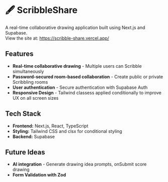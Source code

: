 # 🖋️ ScribbleShare

A real-time collaborative drawing application built using Next.js and Supabase.<br/>
View the site at: https://scribble-share.vercel.app/

## Features

- **Real-time collaborative drawing** - Multiple users can Scribble simultaneously
- **Password-secured room-based collaboration** - Create public or private Scribbling rooms
- **User authentication** - Secure authentication with Supabase Auth
- **Responsive Design** - Tailwind classess applied conditionally to improve UX on all screen sizes

## Tech Stack

- **Frontend:** Next.js, React, TypeScript
- **Styling:** Tailwind CSS and clsx for conditional styling
- **Backend:** Supabase

## Future Ideas

- **AI integration** - Generate drawing idea prompts, onSubmit score drawing
- **Form Validation with Zod**
